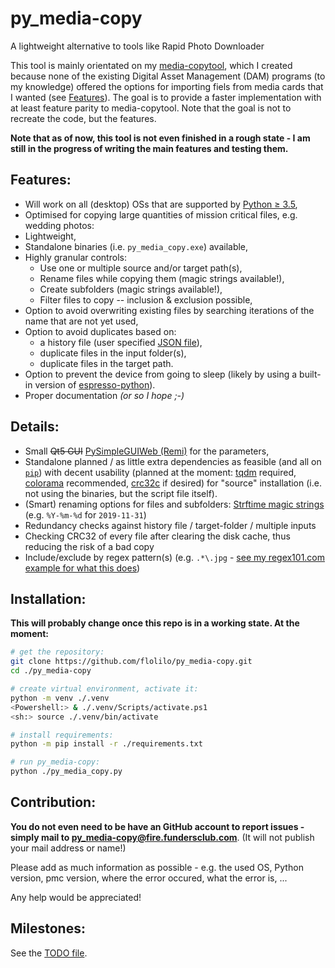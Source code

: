 # py_media-copy
A lightweight alternative to tools like Rapid Photo Downloader

This tool is mainly orientated on my [media-copytool](https://github.com/flolilo/media-copytool), which I created because none of the existing Digital Asset Management (DAM) programs (to my knowledge) offered the options for importing fiels from media cards that I wanted (see [Features](#features)). The goal is to provide a faster implementation with at least feature parity to media-copytool. Note that the goal is not to recreate the code, but the features.

**Note that as of now, this tool is not even finished in a rough state - I am still in the progress of writing the main features and testing them.**

## Features:
 - Will work on all (desktop) OSs that are supported by [Python ≥ 3.5](https://www.python.org/downloads/),
 - Optimised for copying large quantities of mission critical files, e.g. wedding photos:
 - Lightweight,
 - Standalone binaries (i.e. `py_media_copy.exe`) available,
 - Highly granular controls:
   - Use one or multiple source and/or target path(s),
   - Rename files while copying them (magic strings available!),
   - Create subfolders (magic strings available!),
   - Filter files to copy -- inclusion & exclusion possible,
 - Option to avoid overwriting existing files by searching iterations of the name that are not yet used,
 - Option to avoid duplicates based on:
   - a history file (user specified [JSON file](https://en.wikipedia.org/wiki/JSON#Example)),
   - duplicate files in the input folder(s),
   - duplicate files in the target path.
 - Option to prevent the device from going to sleep (likely by using a built-in version of [espresso-python](https://github.com/piedar/espresso-python)).
 - Proper documentation *(or so I hope ;-)*


## Details:
 - Small ~~Qt5 GUI~~ [PySimpleGUIWeb (Remi)](https://github.com/PySimpleGUI/PySimpleGUI/tree/master/PySimpleGUIWeb) for the parameters,
 - Standalone planned / as little extra dependencies as feasible (and all on [`pip`](https://pypi.org/)) with decent usability (planned at the moment: [tqdm](https://github.com/tqdm/tqdm) required, [colorama](https://github.com/tartley/colorama) recommended, [crc32c](https://github.com/ICRAR/crc32c) if desired) for "source" installation (i.e. not using the binaries, but the script file itself).
 - (Smart) renaming options for files and subfolders: [Strftime magic strings](https://docs.python.org/3.7/library/datetime.html#strftime-and-strptime-behavior) (e.g. `%Y-%m-%d` for `2019-11-31`)
 - Redundancy checks against history file / target-folder / multiple inputs
 - Checking CRC32 of every file after clearing the disk cache, thus reducing the risk of a bad copy
 - Include/exclude by regex pattern(s) (e.g. `.*\.jpg` - [see my regex101.com example for what this does](https://regex101.com/r/0WHdUL/2))


## Installation:
**This will probably change once this repo is in a working state. At the moment:**

```sh
# get the repository:
git clone https://github.com/flolilo/py_media-copy.git
cd ./py_media-copy

# create virtual environment, activate it:
python -m venv ./.venv
<Powershell:> & ./.venv/Scripts/activate.ps1
<sh:> source ./.venv/bin/activate

# install requirements:
python -m pip install -r ./requirements.txt

# run py_media-copy:
python ./py_media_copy.py
```

## Contribution:
**You do not even need to be have an GitHub account to report issues - simply mail to [py_media-copy@fire.fundersclub.com](mailto:py_media-copy@fire.fundersclub.com)**. (It will not publish your mail address or name!)

Please add as much information as possible - e.g. the used OS, Python version, pmc version, where the error occured, what the error is, ...

Any help would be appreciated!


## Milestones:
See the [TODO file](./TODO.todo).
